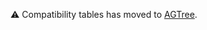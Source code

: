 :warning: Compatibility tables has moved
to [AGTree](https://github.com/AdguardTeam/tsurlfilter/tree/master/packages/agtree/src/compatibility-tables).

